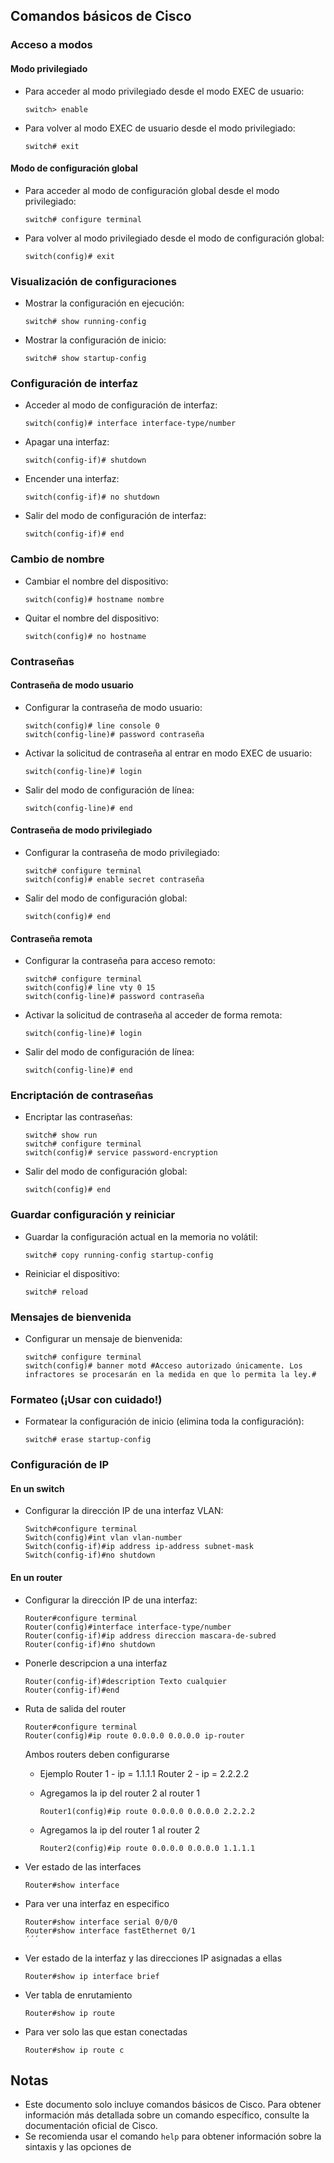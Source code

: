 ## Comandos básicos de Cisco

### Acceso a modos

#### Modo privilegiado

- Para acceder al modo privilegiado desde el modo EXEC de usuario:
    ```
    switch> enable
    ```

- Para volver al modo EXEC de usuario desde el modo privilegiado:
    ```
    switch# exit
    ```

#### Modo de configuración global

- Para acceder al modo de configuración global desde el modo privilegiado:
    ```
    switch# configure terminal
    ```

- Para volver al modo privilegiado desde el modo de configuración global:
    ```
    switch(config)# exit
    ```

### Visualización de configuraciones

- Mostrar la configuración en ejecución:
    ```
    switch# show running-config
    ```

- Mostrar la configuración de inicio:
    ```
    switch# show startup-config
    ```

### Configuración de interfaz

- Acceder al modo de configuración de interfaz:
    ```
    switch(config)# interface interface-type/number
    ```

- Apagar una interfaz:
    ```
    switch(config-if)# shutdown
    ```

- Encender una interfaz:
    ```
    switch(config-if)# no shutdown
    ```

- Salir del modo de configuración de interfaz:
    ```
    switch(config-if)# end
    ```

### Cambio de nombre

- Cambiar el nombre del dispositivo:
    ```
    switch(config)# hostname nombre
    ```

- Quitar el nombre del dispositivo:
    ```
    switch(config)# no hostname
    ```

### Contraseñas

#### Contraseña de modo usuario

- Configurar la contraseña de modo usuario:
    ```
    switch(config)# line console 0
    switch(config-line)# password contraseña
    ```

- Activar la solicitud de contraseña al entrar en modo EXEC de usuario:
    ```
    switch(config-line)# login
    ```

- Salir del modo de configuración de línea:
    ```
    switch(config-line)# end
    ```

#### Contraseña de modo privilegiado

- Configurar la contraseña de modo privilegiado:
    ```
    switch# configure terminal
    switch(config)# enable secret contraseña
    ```

- Salir del modo de configuración global:
    ```
    switch(config)# end
    ```

#### Contraseña remota

- Configurar la contraseña para acceso remoto:
    ```
    switch# configure terminal
    switch(config)# line vty 0 15
    switch(config-line)# password contraseña
    ```

- Activar la solicitud de contraseña al acceder de forma remota:
    ```
    switch(config-line)# login
    ```

- Salir del modo de configuración de línea:
    ```
    switch(config-line)# end
    ```

### Encriptación de contraseñas

- Encriptar las contraseñas:
    ```
    switch# show run
    switch# configure terminal
    switch(config)# service password-encryption
    ```

- Salir del modo de configuración global:
    ```
    switch(config)# end
    ```

### Guardar configuración y reiniciar

- Guardar la configuración actual en la memoria no volátil:
    ```
    switch# copy running-config startup-config
    ```

- Reiniciar el dispositivo:
    ```
    switch# reload
    ```

### Mensajes de bienvenida

- Configurar un mensaje de bienvenida:
    ```
    switch# configure terminal
    switch(config)# banner motd #Acceso autorizado únicamente. Los infractores se procesarán en la medida en que lo permita la ley.#
    ```

### Formateo (¡Usar con cuidado!)

- Formatear la configuración de inicio (elimina toda la configuración):
    ```
    switch# erase startup-config
    ```

### Configuración de IP

#### En un switch

- Configurar la dirección IP de una interfaz VLAN:
    ```
    Switch#configure terminal
    Switch(config)#int vlan vlan-number
    Switch(config-if)#ip address ip-address subnet-mask
    Switch(config-if)#no shutdown
    ```

#### En un router

- Configurar la dirección IP de una interfaz:
    ```
    Router#configure terminal
    Router(config)#interface interface-type/number
    Router(config-if)#ip address direccion mascara-de-subred
    Router(config-if)#no shutdown
    ```
- Ponerle descripcion a una interfaz
    ```
    Router(config-if)#description Texto cualquier
    Router(config-if)#end
    ```
- Ruta de salida del router
    ```
    Router#configure terminal
    Router(config)#ip route 0.0.0.0 0.0.0.0 ip-router 
    ```
    Ambos routers deben configurarse
    - Ejemplo
      Router 1 - ip = 1.1.1.1
      Router 2 - ip = 2.2.2.2
  
    - Agregamos la ip del router 2 al router 1
        ```
        Router1(config)#ip route 0.0.0.0 0.0.0.0 2.2.2.2 
        ```
    - Agregamos la ip del router 1 al router 2
        ```
        Router2(config)#ip route 0.0.0.0 0.0.0.0 1.1.1.1 
        ```
- Ver estado de las interfaces
    ```
    Router#show interface
    ```
- Para ver una interfaz en especifico
    ```
    Router#show interface serial 0/0/0
    Router#show interface fastEthernet 0/1
    ´´´
- Ver estado de la interfaz y las direcciones IP asignadas a ellas
    ```
    Router#show ip interface brief
    ```
- Ver tabla de enrutamiento
    ```
    Router#show ip route
    ```
- Para ver solo las que estan conectadas
    ```
    Router#show ip route c
    ```
  
## Notas

- Este documento solo incluye comandos básicos de Cisco. Para obtener información más detallada sobre un comando específico, consulte la documentación oficial de Cisco.
- Se recomienda usar el comando `help` para obtener información sobre la sintaxis y las opciones de
